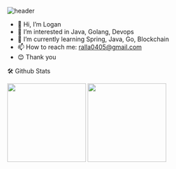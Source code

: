 ![header](https://capsule-render.vercel.app/api?type=wave&color=auto&height=300&section=header&text=capsule%20render&fontSize=90)
- 👋 Hi, I’m Logan
- 👀 I’m interested in Java, Golang, Devops
- 🌱 I’m currently learning Spring, Java, Go, Blockchain
- 📫 How to reach me: ralla0405@gmail.com
- 😊 Thank you
<!---
ralla0405/ralla0405 is a ✨ special ✨ repository because its `README.md` (this file) appears on your GitHub profile.
You can click the Preview link to take a look at your changes.
--->
  
  
🛠️ Github Stats
  
  <p>
  <img height="180em" src="https://github-readme-stats.vercel.app/api?username=ralla0405&show_icons=true&include_all_commits=true&bg_color=30,FC5A77,FEBDC9&title_color=fff&text_color=fff">
  <img height="180em" src="https://github-readme-stats.vercel.app/api/top-langs/?username=ralla0405&layout=compact&bg_color=30,FC5A77,FEBDC9&title_color=fff&text_color=fff">
</p>
 <br/>
